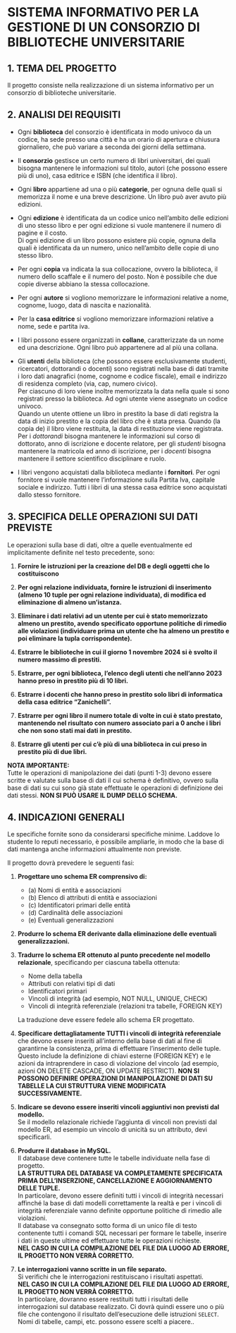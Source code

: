 # SISTEMA INFORMATIVO PER LA GESTIONE DI UN CONSORZIO DI BIBLIOTECHE UNIVERSITARIE

## 1. TEMA DEL PROGETTO
Il progetto consiste nella realizzazione di un sistema informativo per un consorzio di biblioteche universitarie.

## 2. ANALISI DEI REQUISITI
- Ogni **biblioteca** del consorzio è identificata in modo univoco da un codice, ha sede presso una città e ha un orario di apertura e chiusura giornaliero, 
  che può variare a seconda dei giorni della settimana. 

- Il **consorzio** gestisce un certo numero di libri universitari, dei quali bisogna mantenere le informazioni sul titolo, autori (che possono essere più di uno), 
  casa editrice e ISBN (che identifica il libro).      

- Ogni **libro** appartiene ad una o più **categorie**, per ognuna delle quali si memorizza il nome e una breve descrizione. Un libro può aver avuto più edizioni. 

- Ogni **edizione** è identificata da un codice unico nell’ambito delle edizioni di uno stesso libro e per ogni edizione si vuole mantenere il numero di pagine e il costo.  
  Di ogni edizione di un libro possono esistere più copie, ognuna della quali è identificata da un numero, unico nell’ambito delle copie di uno stesso libro.     

- Per ogni **copia** va indicata la sua collocazione, ovvero la biblioteca, il numero dello scaffale e il numero del posto. Non è possibile che due copie diverse abbiano la stessa collocazione.

- Per ogni **autore** si vogliono memorizzare le informazioni relative a nome, cognome, luogo, data di nascita e nazionalità.   
- Per la **casa editrice** si vogliono memorizzare informazioni relative a nome, sede e partita iva.

- I libri possono essere organizzati in **collane**, caratterizzate da un nome ed una descrizione. Ogni libro può appartenere ad al più una collana.

- Gli **utenti** della biblioteca (che possono essere esclusivamente studenti, ricercatori, dottorandi o docenti) sono registrati nella base di dati tramite i loro dati anagrafici (nome, 
  cognome e codice fiscale), email e indirizzo di residenza completo (via, cap, numero civico).     
  Per ciascuno di loro viene inoltre memorizzata la data nella quale si sono registrati presso la biblioteca.
  Ad ogni utente viene assegnato un codice univoco.   
  Quando un utente ottiene un libro in prestito la base di dati registra la data di inizio prestito e la copia del libro che è stata presa. Quando (la copia de) il libro viene restituita, la data di restituzione viene registrata.
  Per i *dottorandi* bisogna mantenere le informazioni sul corso di dottorato, anno di iscrizione e docente relatore, per gli *studenti* bisogna mantenere la matricola ed anno di iscrizione, per i *docenti* bisogna mantenere il settore scientifico disciplinare e ruolo.

- I libri vengono acquistati dalla biblioteca mediante i **fornitori**. 
  Per ogni fornitore si vuole mantenere l’informazione sulla Partita Iva, capitale sociale e indirizzo. Tutti i libri di una stessa casa editrice sono acquistati dallo stesso fornitore.

## 3. SPECIFICA DELLE OPERAZIONI SUI DATI PREVISTE
Le operazioni sulla base di dati, oltre a quelle eventualmente ed implicitamente definite nel testo precedente, sono:

1. **Fornire le istruzioni per la creazione del DB e degli oggetti che lo costituiscono**

2. **Per ogni relazione individuata, fornire le istruzioni di inserimento (almeno 10 tuple per ogni relazione individuata), di modifica ed eliminazione di almeno un’istanza.**

3. **Eliminare i dati relativi ad un utente per cui è stato memorizzato almeno un prestito, avendo specificato opportune politiche di rimedio alle violazioni (individuare prima un utente che ha almeno un prestito e poi eliminare la tupla corrispondente).**

4. **Estrarre le biblioteche in cui il giorno 1 novembre 2024 si è svolto il numero massimo di prestiti.**

5. **Estrarre, per ogni biblioteca, l’elenco degli utenti che nell’anno 2023 hanno preso in prestito più di 10 libri.**

6. **Estrarre i docenti che hanno preso in prestito solo libri di informatica della casa editrice “Zanichelli”.**

7. **Estrarre per ogni libro il numero totale di volte in cui è stato prestato, mantenendo nel risultato con numero associato pari a 0 anche i libri che non sono stati mai dati in prestito.**

8. **Estrarre gli utenti per cui c’è più di una biblioteca in cui preso in prestito più di due libri.**

**NOTA IMPORTANTE:**  
Tutte le operazioni di manipolazione dei dati (punti 1-3) devono essere scritte e valutate sulla base di dati il cui schema è definitivo, ovvero sulla base di dati su cui sono già state effettuate le operazioni di definizione dei dati stessi. **NON SI PUÒ USARE IL DUMP DELLO SCHEMA.**

## 4. INDICAZIONI GENERALI
Le specifiche fornite sono da considerarsi specifiche minime. Laddove lo studente lo reputi necessario, è possibile ampliarle, in modo che la base di dati mantenga anche informazioni attualmente non previste.

Il progetto dovrà prevedere le seguenti fasi:

1. **Progettare uno schema ER comprensivo di:**
   - (a) Nomi di entità e associazioni
   - (b) Elenco di attributi di entità e associazioni
   - (c) Identificatori primari delle entità
   - (d) Cardinalità delle associazioni
   - (e) Eventuali generalizzazioni

2. **Produrre lo schema ER derivante dalla eliminazione delle eventuali generalizzazioni.**

3. **Tradurre lo schema ER ottenuto al punto precedente nel modello relazionale**, specificando per ciascuna tabella ottenuta:
   - Nome della tabella
   - Attributi con relativi tipi di dati
   - Identificatori primari
   - Vincoli di integrità (ad esempio, NOT NULL, UNIQUE, CHECK)
   - Vincoli di integrità referenziale (relazioni tra tabelle, FOREIGN KEY)

   La traduzione deve essere fedele allo schema ER progettato.

4. **Specificare dettagliatamente TUTTI i vincoli di integrità referenziale** che devono essere inseriti all’interno della base di dati al fine di garantirne la consistenza, prima di effettuare l’inserimento delle tuple.  
Questo include la definizione di chiavi esterne (FOREIGN KEY) e le azioni da intraprendere in caso di violazione del vincolo (ad esempio, azioni ON DELETE CASCADE, ON UPDATE RESTRICT).
**NON SI POSSONO DEFINIRE OPERAZIONI DI MANIPOLAZIONE DI DATI SU TABELLE LA CUI STRUTTURA VIENE MODIFICATA SUCCESSIVAMENTE.**

5. **Indicare se devono essere inseriti vincoli aggiuntivi non previsti dal modello.**  
    Se il modello relazionale richiede l’aggiunta di vincoli non previsti dal modello ER, ad esempio un vincolo di unicità su un attributo, devi specificarli.

6. **Produrre il database in MySQL.**  
   Il database deve contenere tutte le tabelle individuate nella fase di progetto.  
   **LA STRUTTURA DEL DATABASE VA COMPLETAMENTE SPECIFICATA PRIMA DELL’INSERZIONE, CANCELLAZIONE E AGGIORNAMENTO DELLE TUPLE.**  
   In particolare, devono essere definiti tutti i vincoli di integrità necessari affinché la base di dati modelli correttamente la realtà e per i vincoli di integrità referenziale vanno definite opportune politiche di rimedio alle violazioni.  
   Il database va consegnato sotto forma di un unico file di testo contenente tutti i comandi SQL necessari per formare le tabelle, inserire i dati in queste ultime ed effettuare tutte le operazioni richieste.  
   **NEL CASO IN CUI LA COMPILAZIONE DEL FILE DIA LUOGO AD ERRORE, IL PROGETTO NON VERRÀ CORRETTO.**

7. **Le interrogazioni vanno scritte in un file separato.**  
   Si verifichi che le interrogazioni restituiscano i risultati aspettati.  
   **NEL CASO IN CUI LA COMPILAZIONE DEL FILE DIA LUOGO AD ERRORE, IL PROGETTO NON VERRÀ CORRETTO.**  
   In particolare, dovranno essere restituiti tutti i risultati delle interrogazioni sul database realizzato. Ci dovrà quindi essere uno o più file che contengono il risultato dell’esecuzione delle istruzioni `SELECT`.  
   Nomi di tabelle, campi, etc. possono essere scelti a piacere..
